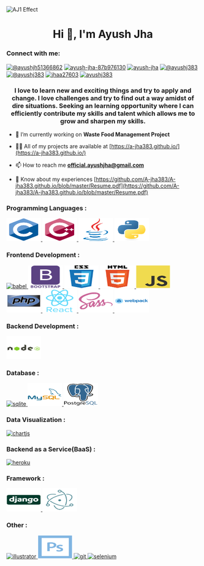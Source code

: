 
![AJ1 Effect](https://user-images.githubusercontent.com/72190187/121767289-f1e69f00-cb74-11eb-8584-00b062ca25f8.gif)
<h1 align="center">Hi 👋, I'm Ayush Jha</h1>
<h3 align="left">Connect with me:</h3>
<p align="left">
<a href="https://twitter.com/@ayushjh51366862" target="blank"><img align="center" src="https://raw.githubusercontent.com/rahuldkjain/github-profile-readme-generator/master/src/images/icons/Social/twitter.svg" alt="@ayushjh51366862" height="30" width="40" /></a>
<a href="https://linkedin.com/in/ayush-jha-87b976130" target="blank"><img align="center" src="https://raw.githubusercontent.com/rahuldkjain/github-profile-readme-generator/master/src/images/icons/Social/linked-in-alt.svg" alt="ayush-jha-87b976130" height="30" width="40" /></a>
<a href="https://stackoverflow.com/users/ayush-jha" target="blank"><img align="center" src="https://raw.githubusercontent.com/rahuldkjain/github-profile-readme-generator/master/src/images/icons/Social/stack-overflow.svg" alt="ayush-jha" height="30" width="40" /></a>
<a href="https://medium.com/@ayushj383" target="blank"><img align="center" src="https://raw.githubusercontent.com/rahuldkjain/github-profile-readme-generator/master/src/images/icons/Social/medium.svg" alt="@ayushj383" height="30" width="40" /></a>
<a href="https://www.hackerrank.com/@ayushj383" target="blank"><img align="center" src="https://raw.githubusercontent.com/rahuldkjain/github-profile-readme-generator/master/src/images/icons/Social/hackerrank.svg" alt="@ayushj383" height="30" width="40" /></a>
<a href="https://www.leetcode.com/jhaa27603" target="blank"><img align="center" src="https://raw.githubusercontent.com/rahuldkjain/github-profile-readme-generator/master/src/images/icons/Social/leet-code.svg" alt="jhaa27603" height="30" width="40" /></a>
<a href="https://auth.geeksforgeeks.org/user/ayushj383" target="blank"><img align="center" src="https://raw.githubusercontent.com/rahuldkjain/github-profile-readme-generator/master/src/images/icons/Social/geeks-for-geeks.svg" alt="ayushj383" height="30" width="40" /></a>
</p>
<h3 align="center">I love to learn new and exciting things and try to apply and change. I love challenges and try to find out a way amidst of dire situations. Seeking an learning opportunity where I can efficiently contribute my skills and talent which allows me to grow and sharpen my skills.</h3>

- 🔭 I’m currently working on **Waste Food Management Project**

- 👨‍💻 All of my projects are available at [https://a-jha383.github.io/](https://a-jha383.github.io/)

- 📫 How to reach me **official.ayushjha@gmail.com**

- 📄 Know about my experiences [https://github.com/A-jha383/A-jha383.github.io/blob/master/Resume.pdf](https://github.com/A-jha383/A-jha383.github.io/blob/master/Resume.pdf)




### Programming Languages :
<a href="https://www.cprogramming.com/" target="_blank"> <img src="https://raw.githubusercontent.com/devicons/devicon/master/icons/c/c-original.svg" alt="c" width="90" height="60"/> </a> 
  <a href="https://www.w3schools.com/cpp/" target="_blank"> <img src="https://raw.githubusercontent.com/devicons/devicon/master/icons/cplusplus/cplusplus-original.svg" alt="cplusplus" width="90" height="60"/> </a> 
     <a href="https://www.java.com" target="_blank"> <img src="https://raw.githubusercontent.com/devicons/devicon/master/icons/java/java-original.svg" alt="java" width="90" height="60"/> </a>
       <a href="https://www.python.org" target="_blank"> <img src="https://raw.githubusercontent.com/devicons/devicon/master/icons/python/python-original.svg" alt="python" width="90" height="60"/> </a>
  
### Frontend Development :
<a href="https://babeljs.io/" target="_blank"> <img src="https://www.vectorlogo.zone/logos/babeljs/babeljs-icon.svg" alt="babel" width="90" height="60"/> </a>
<a href="https://getbootstrap.com" target="_blank"> <img src="https://raw.githubusercontent.com/devicons/devicon/master/icons/bootstrap/bootstrap-plain-wordmark.svg" alt="bootstrap" width="90" height="60"/> </a>   <a href="https://www.w3schools.com/css/" target="_blank"> <img src="https://raw.githubusercontent.com/devicons/devicon/master/icons/css3/css3-original-wordmark.svg" alt="css3" width="90" height="60"/> </a>
  <a href="https://www.w3.org/html/" target="_blank"> <img src="https://raw.githubusercontent.com/devicons/devicon/master/icons/html5/html5-original-wordmark.svg" alt="html5" width="90" height="60"/> </a>
   <a href="https://developer.mozilla.org/en-US/docs/Web/JavaScript" target="_blank"> <img src="https://raw.githubusercontent.com/devicons/devicon/master/icons/javascript/javascript-original.svg" alt="javascript" width="90" height="60"/> </a> 
     <a href="https://www.php.net" target="_blank"> <img src="https://raw.githubusercontent.com/devicons/devicon/master/icons/php/php-original.svg" alt="php" width="90" height="60"/> </a>
   <a href="https://reactjs.org/" target="_blank"> <img src="https://raw.githubusercontent.com/devicons/devicon/master/icons/react/react-original-wordmark.svg" alt="react" width="90" height="60"/> </a> 
     <a href="https://sass-lang.com" target="_blank"> <img src="https://raw.githubusercontent.com/devicons/devicon/master/icons/sass/sass-original.svg" alt="sass" width="90" height="60"/> </a> 
<a href="https://webpack.js.org" target="_blank"> <img src="https://raw.githubusercontent.com/devicons/devicon/d00d0969292a6569d45b06d3f350f463a0107b0d/icons/webpack/webpack-original-wordmark.svg" alt="webpack" width="90" height="60"/> </a> </p>
  
### Backend Development :

  <a href="https://nodejs.org" target="_blank"> <img src="https://raw.githubusercontent.com/devicons/devicon/master/icons/nodejs/nodejs-original-wordmark.svg" alt="nodejs" width="90" height="60"/> </a>

### Database :
<a href="https://www.sqlite.org/" target="_blank"> <img src="https://www.vectorlogo.zone/logos/sqlite/sqlite-icon.svg" alt="sqlite" width="90" height="60"/> </a> 
  <a href="https://www.mysql.com/" target="_blank"> <img src="https://raw.githubusercontent.com/devicons/devicon/master/icons/mysql/mysql-original-wordmark.svg" alt="mysql" width="90" height="60"/> </a>
    <a href="https://www.postgresql.org" target="_blank"> <img src="https://raw.githubusercontent.com/devicons/devicon/master/icons/postgresql/postgresql-original-wordmark.svg" alt="postgresql" width="90" height="60"/> </a> 

### Data Visualization :
<a href="https://www.chartjs.org" target="_blank"> <img src="https://www.chartjs.org/media/logo-title.svg" alt="chartjs" width="90" height="60"/> </a>

### Backend as a Service(BaaS) :
[comment]: <> (<a href="https://firebase.google.com/" target="_blank"> <img src="https://www.vectorlogo.zone/logos/firebase/firebase-icon.svg" alt="firebase" width="90" height="60"/> </a>)
  <a href="https://heroku.com" target="_blank"> <img src="https://www.vectorlogo.zone/logos/heroku/heroku-icon.svg" alt="heroku" width="90" height="60"/> </a>

### Framework :
  <a href="https://www.djangoproject.com/" target="_blank"> <img src="https://raw.githubusercontent.com/devicons/devicon/master/icons/django/django-original.svg" alt="django" width="90" height="60"/> </a>
    <a href="https://www.electronjs.org" target="_blank"> <img src="https://raw.githubusercontent.com/devicons/devicon/master/icons/electron/electron-original.svg" alt="electron" width="90" height="60"/> </a>

### Other :
  <a href="https://www.adobe.com/in/products/illustrator.html" target="_blank"> <img src="https://www.vectorlogo.zone/logos/adobe_illustrator/adobe_illustrator-icon.svg" alt="illustrator" width="60" height="60"/> </a> 
  <a href="https://www.photoshop.com/en" target="_blank"> <img src="https://raw.githubusercontent.com/devicons/devicon/master/icons/photoshop/photoshop-line.svg" alt="photoshop" width="90" height="60"/> </a>
  <a href="https://git-scm.com/" target="_blank"> <img src="https://www.vectorlogo.zone/logos/git-scm/git-scm-icon.svg" alt="git" width="90" height="60"/> </a>
  <a href="https://www.selenium.dev" target="_blank"> <img src="https://raw.githubusercontent.com/detain/svg-logos/780f25886640cef088af994181646db2f6b1a3f8/svg/selenium-logo.svg" alt="selenium" width="90" height="60"/> </a>
